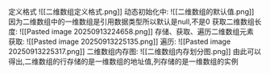定义格式
	![[二维数组定义格式.png]]
	动态初始化中:
		![[二维数组的默认值.png]]
		因为二维数组中的一维数组是引用数据类型所以默认是null,不是0
获取二维数组长度:
	![[Pasted image 20250913224658.png]]
存储、获取、遍历二维数组元素
	获取:
	![[Pasted image 20250913225135.png]]
	遍历:
	![[Pasted image 20250913225317.png]]
二维数组内存图:
	![[二维数组内存划分图.png]]
	由此可以得出,二维数组的行存储的是一维数组的地址值,列存储的是一维数组的实例